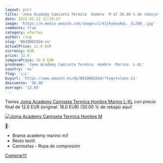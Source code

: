 ```yaml
---
layout: post
title: 'Joma Academy Camiseta Termica  Hombre  M al 30.00 % de rebaja'
date: 2021-01-12 12:34:17
image: 'https://m.media-amazon.com/images/I/41jhuUwyAwL._SL200_.jpg'
comments: true
category: ofertas
author: ring
slug: 'B01DNQ1GG4-es'
actualPrice: 12.6 EUR
currency: EUR
price: 12.6
comparePrice: 18.0 EUR
prodname: 'Joma Academy Camiseta Termica  Hombre  Marino  L-XL'
country: 'es'
flag: '🇪🇸'
buyurl: 'https://www.amazon.es/dp/B01DNQ1GG4/?tag=tolees-21'
descuento: '30.00'
average: '13.68'
---
```


Tienes [Joma Academy Camiseta Termica  Hombre  Marino  L-XL](https://www.amazon.es/dp/B01DNQ1GG4/?tag=tolees-21) con precio final de  12.6 EUR (original: 18.0 EUR) (30.00 %  de rebaja) aqui!

[![Joma Academy Camiseta Termica  Hombre  M](https://m.media-amazon.com/images/I/41jhuUwyAwL._SL200_.jpg)](https://www.amazon.es/dp/B01DNQ1GG4/?tag=tolees-21)

🔎:

- Brama academy marino m/l
- Resto textil
- Camisetas - Ropa de compresión

[Comprar!!!](https://www.amazon.es/dp/B01DNQ1GG4/?tag=tolees-21)
